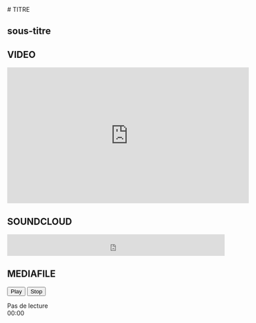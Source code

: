 

<body>  
# TITRE

## sous-titre

## VIDEO

<iframe width="560" height="315" src="https://www.youtube.com/embed/9ccV-vEiowo" frameborder="0" allow="accelerometer; autoplay; encrypted-media; gyroscope; picture-in-picture" allowfullscreen></iframe>



## SOUNDCLOUD

<iframe width="100%" height="50" scrolling="no" frameborder="no" allow="autoplay" src="https://w.soundcloud.com/player/?url=https%3A//api.soundcloud.com/tracks/472924392&color=%23212121&auto_play=false&hide_related=false&show_comments=true&show_user=true&show_reposts=false&show_teaser=true&visual=true"></iframe>




## MEDIAFILE

<audio id="audioPlayer" ontimeupdate="update(this)">
    <source src="media/4 - Towers Of Nebula.mp3">
</audio>

<button class="control" onclick="play('audioPlayer', this)">Play</button>
<button class="control" onclick="resume('audioPlayer')">Stop</button>

<span class="volume">
    <a class="stick1" onclick="volume('audioPlayer', 0)"></a>
    <a class="stick2" onclick="volume('audioPlayer', 0.3)"></a>
    <a class="stick3" onclick="volume('audioPlayer', 0.5)"></a>
    <a class="stick4" onclick="volume('audioPlayer', 0.7)"></a>
    <a class="stick5" onclick="volume('audioPlayer', 1)"></a>
</span>

<div>
    <div id="progressBarControl">
        <div id="progressBar"
             onclick="clickProgress('audioPlayer', this, event)">Pas de lecture</div>
    </div>
    <span id="progressTime">00:00</span>
</div>

<script src="js/silence.js" type="text/javascript"></script>

</body>
